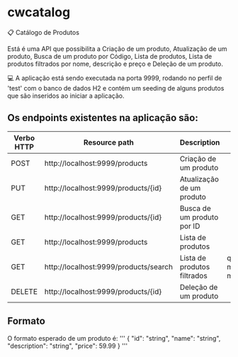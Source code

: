 # cwcatalog
:clipboard: Catálogo de Produtos

Está é uma API que possibilita a Criação de um produto, Atualização de um produto, Busca de um produto por Código, Lista de produtos, Lista de produtos filtrados por nome, descrição e preço e Deleção de um produto.

:computer: A aplicação está sendo executada na porta 9999, rodando no perfil de 'test' com o banco de dados H2 e contém um seeding de alguns produtos que são inseridos ao iniciar a aplicação.

## Os endpoints existentes na aplicação são:


| Verbo HTTP | Resource path                          | Description                 | Query param             |
| ---------- | -------------------------------------- | --------------------------- | ----------------------- |  
|  POST      |	http://localhost:9999/products				|	Criação de um produto       |                         |
|  PUT	     |	http://localhost:9999/products/{id}		|	Atualização de um produto   |                         |
|  GET	     |	http://localhost:9999/products/{id}		|	Busca de um produto por ID  |                         |
|  GET	     |	http://localhost:9999/products				|	Lista de produtos           |                         |
|  GET	     |	http://localhost:9999/products/search	|	Lista de produtos filtrados | q, min_price, max_price |
|  DELETE    |	http://localhost:9999/products/{id}		|	Deleção de um produto       |                         |


## Formato
  O formato esperado de um produto é:
  '''
    {
      "id": "string",
      "name": "string",
      "description": "string",
      "price": 59.99
    } 
  '''
